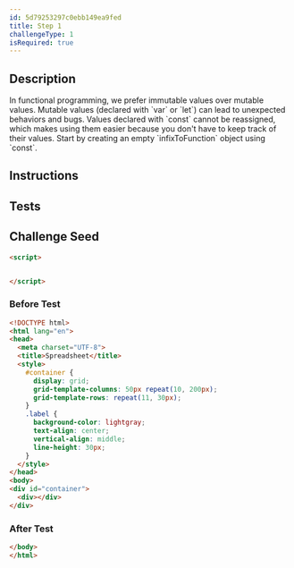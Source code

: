 ```yaml
---
id: 5d79253297c0ebb149ea9fed
title: Step 1
challengeType: 1
isRequired: true
---
```


## Description
<section id='description'>
In functional programming, we prefer immutable values over mutable values.
Mutable values (declared with `var` or `let`) can lead to unexpected behaviors and bugs.
Values declared with `const` cannot be reassigned, which makes using them easier because you don't have to keep track of their values.
Start by creating an empty `infixToFunction` object using `const`.
</section>

## Instructions
<section id='instructions'>

</section>

## Tests
<section id='tests'>

</section>

## Challenge Seed
<section id='challengeSeed'>

<div id='html-seed'>

```html
<script>


</script>
```

</div>


### Before Test
<div id='html-setup'>

```html
<!DOCTYPE html>
<html lang="en">
<head>
  <meta charset="UTF-8">
  <title>Spreadsheet</title>
  <style>
    #container {
      display: grid;
      grid-template-columns: 50px repeat(10, 200px);
      grid-template-rows: repeat(11, 30px);
    }
    .label {
      background-color: lightgray;
      text-align: center;
      vertical-align: middle;
      line-height: 30px;
    }
  </style>
</head>
<body>
<div id="container">
  <div></div>
</div>
```

</div>


### After Test
<div id='html-teardown'>

```html
</body>
</html>
```

</div>


</section>
